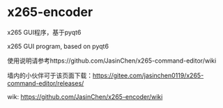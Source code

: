 # x265-encoder
x265 GUI程序，基于pyqt6

x265 GUI program, based on pyqt6

使用说明请参考https://github.com/JasinChen/x265-command-editor/wiki

墙内的小伙伴可于该页面下载：https://gitee.com/jasinchen0119/x265-command-editor/releases/


wik: https://github.com/JasinChen/x265-encoder/wiki
